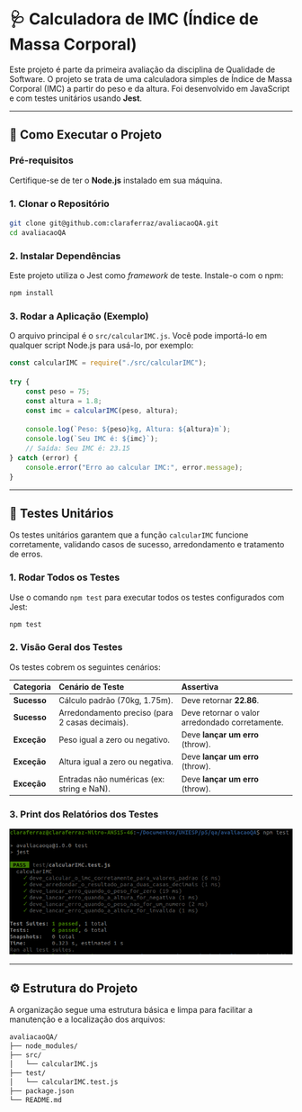 # 🩺 Calculadora de IMC (Índice de Massa Corporal)

Este projeto é parte da primeira avaliação da disciplina de Qualidade de Software. O projeto se trata de uma calculadora simples de Índice de Massa Corporal (IMC) a partir do peso e da altura. Foi desenvolvido em JavaScript e com testes unitários usando **Jest**.

---

## 🚀 Como Executar o Projeto

### Pré-requisitos

Certifique-se de ter o **Node.js** instalado em sua máquina.

### 1\. Clonar o Repositório

```bash
git clone git@github.com:claraferraz/avaliacaoQA.git
cd avaliacaoQA
```

### 2\. Instalar Dependências

Este projeto utiliza o Jest como _framework_ de teste. Instale-o com o npm:

```bash
npm install
```

### 3\. Rodar a Aplicação (Exemplo)

O arquivo principal é o `src/calcularIMC.js`. Você pode importá-lo em qualquer script Node.js para usá-lo, por exemplo:

```javascript
const calcularIMC = require("./src/calcularIMC");

try {
	const peso = 75;
	const altura = 1.8;
	const imc = calcularIMC(peso, altura);

	console.log(`Peso: ${peso}kg, Altura: ${altura}m`);
	console.log(`Seu IMC é: ${imc}`);
	// Saída: Seu IMC é: 23.15
} catch (error) {
	console.error("Erro ao calcular IMC:", error.message);
}
```

---

## 🧪 Testes Unitários

Os testes unitários garantem que a função `calcularIMC` funcione corretamente, validando casos de sucesso, arredondamento e tratamento de erros.

### 1\. Rodar Todos os Testes

Use o comando `npm test` para executar todos os testes configurados com Jest:

```bash
npm test
```

### 2\. Visão Geral dos Testes

Os testes cobrem os seguintes cenários:

| Categoria   | Cenário de Teste                                | Assertiva                                       |
| :---------- | :---------------------------------------------- | :---------------------------------------------- |
| **Sucesso** | Cálculo padrão (70kg, 1.75m).                   | Deve retornar **22.86**.                        |
| **Sucesso** | Arredondamento preciso (para 2 casas decimais). | Deve retornar o valor arredondado corretamente. |
| **Exceção** | Peso igual a zero ou negativo.                  | Deve **lançar um erro** (throw).                |
| **Exceção** | Altura igual a zero ou negativa.                | Deve **lançar um erro** (throw).                |
| **Exceção** | Entradas não numéricas (ex: string e NaN).      | Deve **lançar um erro** (throw).                |

### 3\. Print dos Relatórios dos Testes

![print do relatório dos testes no terminal](./assets/image.png)

---

## ⚙️ Estrutura do Projeto

A organização segue uma estrutura básica e limpa para facilitar a manutenção e a localização dos arquivos:

```
avaliacaoQA/
├── node_modules/
├── src/
│   └── calcularIMC.js
├── test/
│   └── calcularIMC.test.js
├── package.json
└── README.md
```
